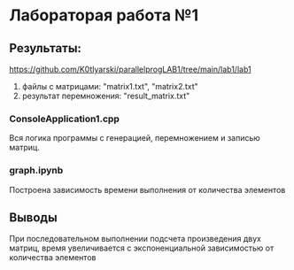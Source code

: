# Лабораторая работа №1


## Результаты: 
https://github.com/K0tlyarski/parallelprogLAB1/tree/main/lab1/lab1
1. файлы с матрицами: "matrix1.txt", "matrix2.txt" 
2. результат перемножения: "result_matrix.txt"

### ConsoleApplication1.cpp
Вся логика программы с генерацией, перемножением и записью матриц.


### graph.ipynb
Построена зависимость времени выполнения от количества элементов<br>

## Выводы
При последовательном выполнении подсчета произведения двух матриц, время увеличивается с экспоненциальной зависимостью от количества элементов 
